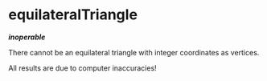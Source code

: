 # equilateralTriangle
***inoperable***

There cannot be an equilateral triangle with integer coordinates as vertices.

All results are due to computer inaccuracies!
